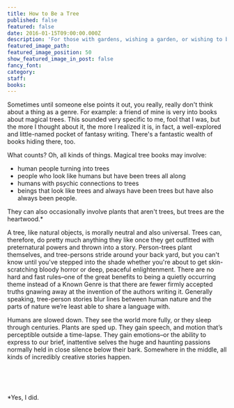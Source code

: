 ```yaml
---
title: How to Be a Tree
published: false
featured: false
date: 2016-01-15T09:00:00.000Z
description: 'For those with gardens, wishing a garden, or wishing to be a garden, a few books and magic trees.'
featured_image_path:
featured_image_position: 50
show_featured_image_in_post: false
fancy_font:
category:
staff:
books:
---
```



Sometimes until someone else points it out, you really, really don't think about a thing as a genre. For example: a friend of mine is very into books about magical trees. This sounded very specific to me, fool that I was, but the more I thought about it, the more I realized it is, in fact, a well-explored and little-named pocket of fantasy writing. There's a fantastic wealth of books hiding there, too.

What counts? Oh, all kinds of things. Magical tree books may involve:

* human people turning into trees
* people who look like humans but have been trees all along
* humans with psychic connections to trees
* beings that look like trees and always have been trees but have also always been people.


They can also occasionally involve plants that aren't trees, but trees are the heartwood.\*

A tree, like natural objects, is morally neutral and also universal. Trees can, therefore, do pretty much anything they like once they get outfitted with preternatural powers and thrown into a story. Person-trees plant themselves, and tree-persons stride around your back yard, but you can't know until you've stepped into the shade whether you're about to get skin-scratching bloody horror or deep, peaceful enlightenment. There are no hard and fast rules–one of the great benefits to being a quietly occurring theme instead of a Known Genre is that there are fewer firmly accepted truths gnawing away at the invention of the authors writing it. Generally speaking, tree-person stories blur lines between human nature and the parts of nature we’re least able to share a language with.

Humans are slowed down. They see the world more fully, or they sleep through centuries. Plants are sped up. They gain speech, and motion that’s perceptible outside a time-lapse. They gain emotions–or the ability to express to our brief, inattentive selves the huge and haunting passions normally held in close silence below their bark. Somewhere in the middle, all kinds of incredibly creative stories happen.

&nbsp;

&nbsp;

\*Yes, I did.